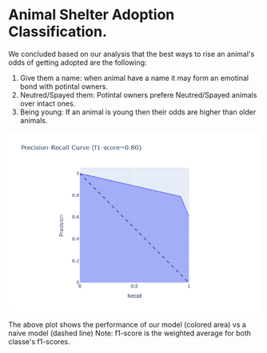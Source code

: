 # Animal Shelter Adoption Classification.  
We concluded based on our analysis that the best ways to rise an animal's odds of getting adopted are the following:
1. Give them a name: when animal have a name it may form an emotinal bond with potintal owners.
2. Neutred/Spayed them: Potintal owners prefere Neutred/Spayed animals over intact ones.
3. Being young: If an animal is young then their odds are higher than older animals.

![plot](newplot(11).png)  

The above plot shows the performance of our model (colored area) vs a naive model (dashed line) Note: f1-score is the weighted average for both classe's f1-scores.
